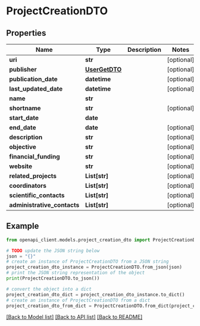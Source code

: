 # ProjectCreationDTO


## Properties

Name | Type | Description | Notes
------------ | ------------- | ------------- | -------------
**uri** | **str** |  | [optional] 
**publisher** | [**UserGetDTO**](UserGetDTO.md) |  | [optional] 
**publication_date** | **datetime** |  | [optional] 
**last_updated_date** | **datetime** |  | [optional] 
**name** | **str** |  | 
**shortname** | **str** |  | [optional] 
**start_date** | **date** |  | 
**end_date** | **date** |  | [optional] 
**description** | **str** |  | [optional] 
**objective** | **str** |  | [optional] 
**financial_funding** | **str** |  | [optional] 
**website** | **str** |  | [optional] 
**related_projects** | **List[str]** |  | [optional] 
**coordinators** | **List[str]** |  | [optional] 
**scientific_contacts** | **List[str]** |  | [optional] 
**administrative_contacts** | **List[str]** |  | [optional] 

## Example

```python
from openapi_client.models.project_creation_dto import ProjectCreationDTO

# TODO update the JSON string below
json = "{}"
# create an instance of ProjectCreationDTO from a JSON string
project_creation_dto_instance = ProjectCreationDTO.from_json(json)
# print the JSON string representation of the object
print(ProjectCreationDTO.to_json())

# convert the object into a dict
project_creation_dto_dict = project_creation_dto_instance.to_dict()
# create an instance of ProjectCreationDTO from a dict
project_creation_dto_from_dict = ProjectCreationDTO.from_dict(project_creation_dto_dict)
```
[[Back to Model list]](../README.md#documentation-for-models) [[Back to API list]](../README.md#documentation-for-api-endpoints) [[Back to README]](../README.md)


